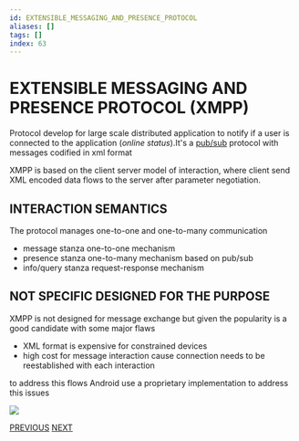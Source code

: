```yaml
---
id: EXTENSIBLE_MESSAGING_AND_PRESENCE_PROTOCOL
aliases: []
tags: []
index: 63
---
```


# EXTENSIBLE MESSAGING AND PRESENCE PROTOCOL (XMPP)

Protocol develop for large scale distributed application to notify if a user is connected to the application (*online status*).It's  a [pub/sub](PUB_SUB_MODEL.md) protocol with messages codified in xml format

XMPP is based on the client server model of interaction, where client send XML encoded data flows to the server after parameter negotiation.

## INTERACTION SEMANTICS

The protocol manages one-to-one and one-to-many communication

- message stanza one-to-one mechanism
- presence stanza one-to-many mechanism based on pub/sub
- info/query stanza request-response mechanism

## NOT SPECIFIC DESIGNED FOR THE PURPOSE

XMPP is not designed for message exchange but given the popularity is a good candidate with some major flaws

- XML format is expensive for constrained devices
- high cost for message interaction cause connection needs to be reestablished with each interaction

to address this flows Android use a proprietary implementation to address this issues

![](Pasted%20image%2020240616164345.png)

[PREVIOUS](CORBA_MESSAGING.md) [NEXT](EVENTS.md)
